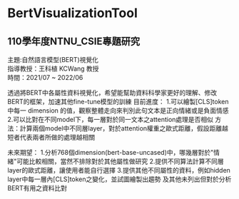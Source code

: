 # BertVisualizationTool
## 110學年度NTNU_CSIE專題研究
主題:自然語言模型(BERT)視覺化<br>
指導教授：王科植 KCWang 教授<br>
時間：2021/07 ~ 2022/06<br>

透過將BERT中各屬性資料視覺化，希望能幫助資料科學家更好的理解、修改BERT的框架，加速其他fine-tune模型的訓練
目前進度：
1.可以繪製[CLS]token中每一 dimension 的值，觀察整體走向來判別此句文本是正向情緒或是負面情感
2.可以比對在不同model下，每一層對於同一文本之attention處理是否相似
    方法：計算兩個model中不同層layer，對於attention權重之歐式距離，假設距離越短者代表兩者所做的處理越相關
    
未來期望：
1.分析768個dimension(bert-base-uncased)中，哪幾層對於"情緒"可能比較相關，當然不排除對於其他屬性做研究
2.提供不同算法計算不同層layer的歐式距離，讓使用者能自行選擇
3.提供其他不同屬性的資料，例如hidden layer中每一層內[CLS]token之變化，並試圖繪製出趨勢
及其他未列出但對於分析BERT有用之資料比對

